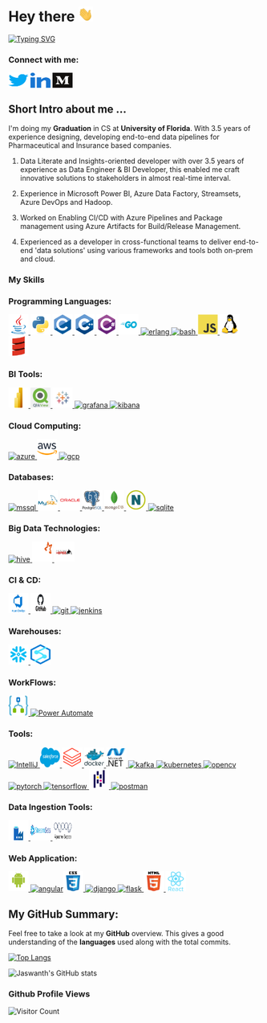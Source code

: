 # Hey there <img src="https://raw.githubusercontent.com/ABSphreak/ABSphreak/master/gifs/Hi.gif" width="30px"> 
[![Typing SVG](https://readme-typing-svg.herokuapp.com?color=F75305&size=30&center=true&vCenter=true&width=500&height=70&lines=I'm+Jaswanth+Reddy+K;Data+Engineer;+BI+Developer)](https://git.io/typing-svg)

<h3 align="left">Connect with me:</h3>
<p align="left">
<a href="https://twitter.com/jas_jigglipuff" target="blank"><img align="center" src="https://github.com/jaswanth-reddy/jaswanth-reddy/blob/main/Images/twitter.svg" alt="jas_jigglipuff" height="30" width="40" /></a>
<a href="https://linkedin.com/in/jas1th" target="blank"><img align="center" src="https://github.com/jaswanth-reddy/jaswanth-reddy/blob/main/Images/LinkedIn.svg" alt="jas1th" height="30" width="40" /></a>
<a href="https://medium.com/@jaswanthreddykankanala" target="blank"><img align="center" src="https://github.com/jaswanth-reddy/jaswanth-reddy/blob/main/Images/Medium.png" alt="jaswanthreddykankanala" height="30" width="40" /></a>
</p>


## Short Intro about me ...  

I'm doing my __Graduation__ in CS at __University of Florida__. With 3.5 years of experience designing, developing end-to-end data pipelines for Pharmaceutical and Insurance based companies.

1. Data Literate and Insights-oriented developer with over 3.5 years of experience as Data Engineer & BI Developer, this enabled me craft innovative solutions to stakeholders in almost real-time interval.

2. Experience in Microsoft Power BI, Azure Data Factory, Streamsets, Azure DevOps and Hadoop.

3. Worked on Enabling CI/CD with Azure Pipelines and Package management using Azure Artifacts for Build/Release Management.

4. Experienced as a developer in cross-functional teams to deliver end-to-end 'data solutions' using various frameworks and tools both on-prem and cloud.


### My Skills
<h3 align="left">Programming Languages:</h3>

<a href="https://www.java.com" target="_blank" rel="noreferrer"> <img src="https://raw.githubusercontent.com/devicons/devicon/master/icons/java/java-original.svg" alt="java" width="40" height="40"/> </a> 
<a href="https://www.python.org" target="_blank" rel="noreferrer"> <img src="https://raw.githubusercontent.com/devicons/devicon/master/icons/python/python-original.svg" alt="python" width="40" height="40"/> </a> 
<a href="https://www.cprogramming.com/" target="_blank" rel="noreferrer"> <img src="https://raw.githubusercontent.com/devicons/devicon/master/icons/c/c-original.svg" alt="c" width="40" height="40"/> </a> 
<a href="https://www.w3schools.com/cpp/" target="_blank" rel="noreferrer"> <img src="https://raw.githubusercontent.com/devicons/devicon/master/icons/cplusplus/cplusplus-original.svg" alt="cplusplus" width="40" height="40"/> </a> 
<a href="https://www.w3schools.com/cs/" target="_blank" rel="noreferrer"> <img src="https://raw.githubusercontent.com/devicons/devicon/master/icons/csharp/csharp-original.svg" alt="csharp" width="40" height="40"/> </a>
<a href="https://www.w3schools.com/go/" target="_blank" rel="noreferrer"> <img src="https://github.com/jaswanth-reddy/jaswanth-reddy/blob/main/Images/go.png" alt="go" width="40" height="40"/> </a> 
<a href="https://www.w3schools.com/css/" target="_blank" rel="noreferrer">
<a href="https://www.erlang.org/" target="_blank" rel="noreferrer"> <img src="https://www.vectorlogo.zone/logos/erlang/erlang-official.svg" alt="erlang" width="40" height="40"/> </a>
<a href="https://www.gnu.org/software/bash/" target="_blank" rel="noreferrer"> <img src="https://www.vectorlogo.zone/logos/gnu_bash/gnu_bash-icon.svg" alt="bash" width="40" height="40"/> </a>
<a href="https://developer.mozilla.org/en-US/docs/Web/JavaScript" target="_blank" rel="noreferrer"> <img src="https://raw.githubusercontent.com/devicons/devicon/master/icons/javascript/javascript-original.svg" alt="javascript" width="40" height="40"/> </a>
<a href="https://www.linux.org/" target="_blank" rel="noreferrer"> <img src="https://raw.githubusercontent.com/devicons/devicon/master/icons/linux/linux-original.svg" alt="linux" width="40" height="40"/> </a> 
<a href="https://www.scala-lang.org" target="_blank" rel="noreferrer"> <img src="https://raw.githubusercontent.com/devicons/devicon/master/icons/scala/scala-original.svg" alt="scala" width="40" height="40"/> </a> 


<h3 align="left">BI Tools:</h3>
<a href="https://powerbi.microsoft.com/en-us/" target="_blank" rel="noreferrer"> <img src="https://github.com/jaswanth-reddy/jaswanth-reddy/blob/main/Images/PowerBI.png" alt="powerbi" width="40" height="40"/> </a>
<a href="https://www.tutorialspoint.com/qlikview/index.htm" target="_blank" rel="noreferrer"> <img src="https://github.com/jaswanth-reddy/jaswanth-reddy/blob/main/Images/Qlik.png" alt="qlikview" width="40" height="40"/> </a>
<a href="https://www.tableau.com/" target="_blank" rel="noreferrer"> <img src="https://github.com/jaswanth-reddy/jaswanth-reddy/blob/main/Images/Tableau.jpeg" alt="tableau" width="40" height="40"/> </a>
<a href="https://grafana.com" target="_blank" rel="noreferrer"> <img src="https://www.vectorlogo.zone/logos/grafana/grafana-icon.svg" alt="grafana" width="40" height="40"/> </a> 
<a href="https://www.elastic.co/kibana" target="_blank" rel="noreferrer"> <img src="https://www.vectorlogo.zone/logos/elasticco_kibana/elasticco_kibana-icon.svg" alt="kibana" width="40" height="40"/> </a> 





<h3 align="left">Cloud Computing:</h3>
<a href="https://azure.microsoft.com/en-in/" target="_blank" rel="noreferrer"> <img src="https://www.vectorlogo.zone/logos/microsoft_azure/microsoft_azure-icon.svg" alt="azure" width="40" height="40"/> </a>
<a href="https://aws.amazon.com" target="_blank" rel="noreferrer"> <img src="https://raw.githubusercontent.com/devicons/devicon/master/icons/amazonwebservices/amazonwebservices-original-wordmark.svg" alt="aws" width="40" height="40"/> </a> 
<a href="https://cloud.google.com" target="_blank" rel="noreferrer"> <img src="https://www.vectorlogo.zone/logos/google_cloud/google_cloud-icon.svg" alt="gcp" width="40" height="40"/> </a>



<h3 align="left">Databases:</h3>
<a href="https://www.microsoft.com/en-us/sql-server" target="_blank" rel="noreferrer"> <img src="https://www.svgrepo.com/show/303229/microsoft-sql-server-logo.svg" alt="mssql" width="40" height="40"/> </a> 
<a href="https://www.mysql.com/" target="_blank" rel="noreferrer"> <img src="https://raw.githubusercontent.com/devicons/devicon/master/icons/mysql/mysql-original-wordmark.svg" alt="mysql" width="40" height="40"/> </a>
<a href="https://www.oracle.com/" target="_blank" rel="noreferrer"> <img src="https://raw.githubusercontent.com/devicons/devicon/master/icons/oracle/oracle-original.svg" alt="oracle" width="40" height="40"/> </a>  
<a href="https://www.postgresql.org" target="_blank" rel="noreferrer"> <img src="https://raw.githubusercontent.com/devicons/devicon/master/icons/postgresql/postgresql-original-wordmark.svg" alt="postgresql" width="40" height="40"/> </a>
<a href="https://www.mongodb.com/" target="_blank" rel="noreferrer"> <img src="https://raw.githubusercontent.com/devicons/devicon/master/icons/mongodb/mongodb-original-wordmark.svg" alt="mongodb" width="40" height="40"/> </a> 
<a href="https://www.ibm.com/products/netezza" target="_blank" rel="noreferrer"> <img src="https://github.com/jaswanth-reddy/jaswanth-reddy/blob/main/Images/Netezza.png" alt="netezza" width="40" height="40"/> </a> 
<a href="https://www.sqlite.org/" target="_blank" rel="noreferrer"> <img src="https://www.vectorlogo.zone/logos/sqlite/sqlite-icon.svg" alt="sqlite" width="40" height="40"/> </a>


<h3 align="left">Big Data Technologies:</h3>
<a href="https://hive.apache.org/" target="_blank" rel="noreferrer"> <img src="https://www.vectorlogo.zone/logos/apache_hive/apache_hive-icon.svg" alt="hive" width="40" height="40"/> </a> 
<a href="https://spark.apache.org/" target="_blank" rel="noreferrer"> <img src="https://github.com/jaswanth-reddy/jaswanth-reddy/blob/main/Images/Spark.png" alt="spark" width="40" height="40"/> </a> 
<a href="https://hbase.apache.org/" target="_blank" rel="noreferrer"> <img src="https://github.com/jaswanth-reddy/jaswanth-reddy/blob/main/Images/Hbase.png" alt="hbase" width="40" height="40"/> </a> 



<h3 align="left">CI & CD:</h3>
<a href="https://azure.microsoft.com/en-gb/solutions/devops/" target="_blank" rel="noreferrer"> <img src="https://github.com/jaswanth-reddy/jaswanth-reddy/blob/main/Images/AzureDevops.png" alt="Azure Devops" width="40" height="40"/> </a> 
<a href="https://github.com" target="_blank" rel="noreferrer"> <img src="https://github.com/jaswanth-reddy/jaswanth-reddy/blob/main/Images/Github.png" alt="Github" width="40" height="40"/> </a> 
<a href="https://git-scm.com/" target="_blank" rel="noreferrer"> <img src="https://www.vectorlogo.zone/logos/git-scm/git-scm-icon.svg" alt="git" width="40" height="40"/> </a><a href="https://www.jenkins.io" target="_blank" rel="noreferrer"> <img src="https://www.vectorlogo.zone/logos/jenkins/jenkins-icon.svg" alt="jenkins" width="40" height="40"/> </a>


<h3 align="left">Warehouses:</h3>
<a href="https://learn.microsoft.com/en-us/azure/logic-apps/logic-apps-overview" target="_blank" rel="noreferrer"> <img src="https://github.com/jaswanth-reddy/jaswanth-reddy/blob/main/Images/snowflake.png" alt="Snowflake" width="40" height="40"/> </a> 
<a href="https://learn.microsoft.com/en-us/azure/synapse-analytics/" target="_blank" rel="noreferrer"> <img src="https://github.com/jaswanth-reddy/jaswanth-reddy/blob/main/Images/synapse.png" alt="Azure Synapse" width="40" height="40"/> </a> 



<h3 align="left">WorkFlows:</h3>
<a href="https://docs.snowflake.com/en/user-guide/warehouses.html" target="_blank" rel="noreferrer"> <img src="https://github.com/jaswanth-reddy/jaswanth-reddy/blob/main/Images/LogicApps.png" alt="Logic Apps" width="40" height="40"/> </a> 
<a href="https://powerautomate.microsoft.com/en-us/" target="_blank" rel="noreferrer"> <img src="https://github.com/jaswanth-reddy/jaswanth-reddy/blob/main/Images/PowerAutomate.png" alt="Power Automate" width="40" height="40"/> </a> 



<h3 align="left">Tools:</h3>
<a href="https://www.jetbrains.com/idea/" target="_blank" rel="noreferrer"> <img src="https://github.com/jaswanth-reddy/jaswanth-reddy/blob/main/Images/Intellij.png" alt="IntelliJ" width="40" height="40"/> </a> 
<a href="https://www.salesforce.com/" target="_blank" rel="noreferrer"> <img src="https://github.com/jaswanth-reddy/jaswanth-reddy/blob/main/Images/salesforce.png" alt="Salesforce" width="40" height="40"/> </a> 
<a href="https://www.databricks.com/" target="_blank" rel="noreferrer"> <img src="https://github.com/jaswanth-reddy/jaswanth-reddy/blob/main/Images/Databricks.png" alt="Databricks" width="40" height="40"/> </a> 
<a href="https://www.docker.com/" target="_blank" rel="noreferrer"> <img src="https://raw.githubusercontent.com/devicons/devicon/master/icons/docker/docker-original-wordmark.svg" alt="docker" width="40" height="40"/> </a> <a href="https://dotnet.microsoft.com/" target="_blank" rel="noreferrer"> <img src="https://raw.githubusercontent.com/devicons/devicon/master/icons/dot-net/dot-net-original-wordmark.svg" alt="dotnet" width="40" height="40"/> </a><a href="https://kafka.apache.org/" target="_blank" rel="noreferrer"> <img src="https://www.vectorlogo.zone/logos/apache_kafka/apache_kafka-icon.svg" alt="kafka" width="40" height="40"/> </a><a href="https://kubernetes.io" target="_blank" rel="noreferrer"> <img src="https://www.vectorlogo.zone/logos/kubernetes/kubernetes-icon.svg" alt="kubernetes" width="40" height="40"/> </a><a href="https://opencv.org/" target="_blank" rel="noreferrer"> <img src="https://www.vectorlogo.zone/logos/opencv/opencv-icon.svg" alt="opencv" width="40" height="40"/> </a><a href="https://pytorch.org/" target="_blank" rel="noreferrer"> <img src="https://www.vectorlogo.zone/logos/pytorch/pytorch-icon.svg" alt="pytorch" width="40" height="40"/> </a> <a href="https://www.tensorflow.org" target="_blank" rel="noreferrer"> <img src="https://www.vectorlogo.zone/logos/tensorflow/tensorflow-icon.svg" alt="tensorflow" width="40" height="40"/> </a> <a href="https://pandas.pydata.org/" target="_blank" rel="noreferrer"> <img src="https://raw.githubusercontent.com/devicons/devicon/2ae2a900d2f041da66e950e4d48052658d850630/icons/pandas/pandas-original.svg" alt="pandas" width="40" height="40"/> </a> <a href="https://postman.com" target="_blank" rel="noreferrer"> <img src="https://www.vectorlogo.zone/logos/getpostman/getpostman-icon.svg" alt="postman" width="40" height="40"/> </a> 


<h3 align="left">Data Ingestion Tools:</h3> 
<a href="https://learn.microsoft.com/en-us/azure/data-factory/" target="_blank" rel="noreferrer"> <img src="https://github.com/jaswanth-reddy/jaswanth-reddy/blob/main/Images/ADF.png" alt="Azure Data Factory" width="40" height="40"/> </a> 
<a href="https://streamsets.com/" target="_blank" rel="noreferrer"> <img src="https://github.com/jaswanth-reddy/jaswanth-reddy/blob/main/Images/SS.png" alt="Streamsets" width="40" height="40"/> </a> 
<a href="https://sqoop.apache.org/" target="_blank" rel="noreferrer"> <img src="https://github.com/jaswanth-reddy/jaswanth-reddy/blob/main/Images/Sqoop.png" alt="SQOOP" width="40" height="40"/> </a> 


<h3 align="left">Web Application:</h3>
<p align="left"> <a href="https://developer.android.com" target="_blank" rel="noreferrer"> <img src="https://raw.githubusercontent.com/devicons/devicon/master/icons/android/android-original-wordmark.svg" alt="android" width="40" height="40"/> </a> <a href="https://angular.io" target="_blank" rel="noreferrer"> <img src="https://angular.io/assets/images/logos/angular/angular.svg" alt="angular" width="40" height="40"/><img src="https://raw.githubusercontent.com/devicons/devicon/master/icons/css3/css3-original-wordmark.svg" alt="css3" width="40" height="40"/> </a> <a href="https://www.djangoproject.com/" target="_blank" rel="noreferrer"> <img src="https://cdn.worldvectorlogo.com/logos/django.svg" alt="django" width="40" height="40"/> </a><a href="https://flask.palletsprojects.com/" target="_blank" rel="noreferrer"> <img src="https://www.vectorlogo.zone/logos/pocoo_flask/pocoo_flask-icon.svg" alt="flask" width="40" height="40"/> </a><a href="https://www.w3.org/html/" target="_blank" rel="noreferrer"> <img src="https://raw.githubusercontent.com/devicons/devicon/master/icons/html5/html5-original-wordmark.svg" alt="html5" width="40" height="40"/> </a> <a href="https://reactjs.org/" target="_blank" rel="noreferrer"> <img src="https://raw.githubusercontent.com/devicons/devicon/master/icons/react/react-original-wordmark.svg" alt="react" width="40" height="40"/> </a>


## My GitHub Summary: 

Feel free to take a look at my __GitHub__ overview. This gives a good understanding of the __languages__ used along with the total commits.

[![Top Langs](https://github-readme-stats.vercel.app/api/top-langs/?username=jaswanth-reddy&layout=compact&theme=radical&langs_count=10)](https://github.com/jaswanth-reddy/github-readme-stats)

![Jaswanth's GitHub stats](https://github-readme-stats.vercel.app/api?username=jaswanth-reddy&show_icons=true&theme=radical)

[twitter]: https://twitter.com/Jas_jigglipuff
[linkedin]: https://www.linkedin.com/in/jas1th/
[Medium]: https://medium.com/@jaswanthreddykankanala


### Github Profile Views
![Visitor Count](https://profile-counter.glitch.me/{jaswanth-reddy}/count.svg)
